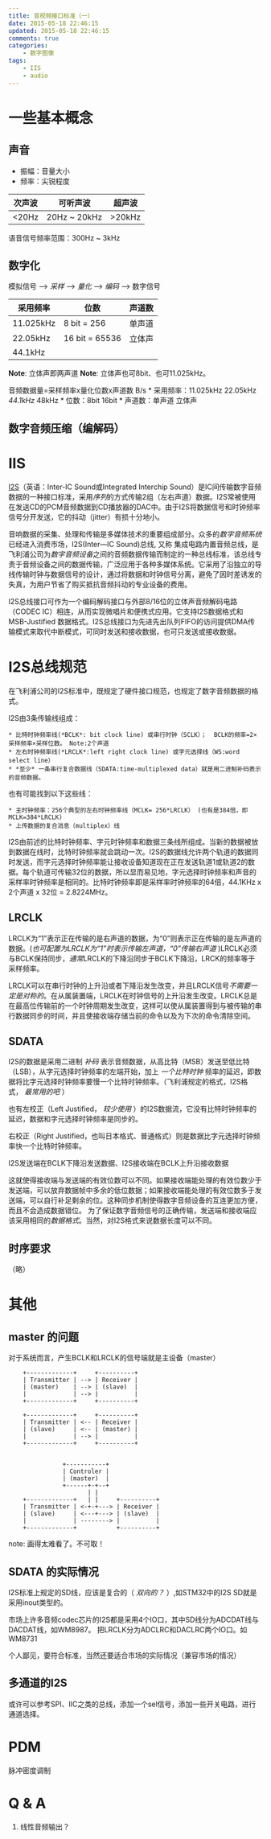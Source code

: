 ```yaml
---
title: 音视频接口标准（一）
date: 2015-05-18 22:46:15
updated: 2015-05-18 22:46:15
comments: true
categories:
    - 数字图像
tags:
    - IIS
    - audio
---
```


一些基本概念
==============

声音
--------------
* 振幅：音量大小
* 频率：尖锐程度

| 次声波 | 可听声波     | 超声波 |
|--------|--------------|--------|
| <20Hz  | 20Hz ~ 20kHz | >20kHz |

语音信号频率范围：300Hz ~ 3kHz

数字化
--------------
模拟信号 -->  *采样*  -->  *量化*  -->  *编码*  -->  数字信号

| 采用频率  | 位数           | 声道数 |
|-----------|----------------|--------|
| 11.025kHz | 8 bit = 256    | 单声道 |
| 22.05kHz  | 16 bit = 65536 | 立体声 |
| 44.1kHz   |                |        |

**Note**: 立体声即两声道
**Note**: 立体声也可8bit、也可11.025kHz。

音频数据量=采样频率x量化位数x声道数 B/s
    * 采用频率：11.025kHz  22.05kHz  *44.1kHz*  48kHz
    * 位数：8bit 16bit
    * 声道数：单声道  立体声

数字音频压缩（编解码）
--------------

IIS
==============

[I2S](http://en.wikipedia.org/wiki/I%C2%B2S)（英语：Inter-IC Sound或Integrated Interchip Sound）是IC间传输数字音频数据的一种接口标准，采用*序列*的方式传输2组（左右声道）数据。I2S常被使用在发送CD的PCM音频数据到CD播放器的DAC中。由于I2S将数据信号和时钟频率信号分开发送，它的抖动（jitter）有损十分地小。

音响数据的采集、处理和传输是多媒体技术的重要组成部分。众多的*数字音频系统*已经进入消费市场，I2S(Inter—IC Sound)总线, 又称 集成电路内置音频总线，是飞利浦公司为*数字音频设备*之间的音频数据传输而制定的一种总线标准，该总线专责于音频设备之间的数据传输，广泛应用于各种多媒体系统。它采用了沿独立的导线传输时钟与数据信号的设计，通过将数据和时钟信号分离，避免了因时差诱发的失真，为用户节省了购买抵抗音频抖动的专业设备的费用。

I2S总线接口可作为一个编码解码接口与外部8/16位的立体声音频解码电路（CODEC IC）相连，从而实现微唱片和便携式应用。它支持I2S数据格式和MSB-Justified 数据格式。I2S总线接口为先进先出队列FIFO的访问提供DMA传输模式来取代中断模式，可同时发送和接收数据，也可只发送或接收数据。


I2S总线规范
==============
在飞利浦公司的I2S标准中，既规定了硬件接口规范，也规定了数字音频数据的格式。

I2S由3条传输线组成：

    * 比特时钟频率线(*BCLK*: bit clock line) 或串行时钟（SCLK）；  BCLK的频率=2×采样频率×采样位数。 Note:2个声道
    * 左右时钟频率线(*LRCLK*:left right clock line) 或字元选择线（WS:word select line）
    * *至少* 一条串行复合数据线（SDATA:time-multiplexed data）就是用二进制补码表示的音频数据。

也有可能找到以下这些线：

    * 主时钟频率：256个典型的左右时钟频率线（MCLK= 256*LRCLK） (也有是384倍，即MCLK=384*LRCLK)
    * 上传数据的复合消息（multiplex）线

I2S由前述的比特时钟频率、字元时钟频率和数据三条线所组成。当新的数据被放到数据在线时，比特时钟频率就会跳动一次。I2S的数据线允许两个轨道的数据同时发送，而字元选择时钟频率能让接收设备知道现在正在发送轨道1或轨道2的数据。每个轨道可传输32位的数据，所以显而易见地，字元选择时钟频率和声音的采样率时钟频率是相同的。比特时钟频率即是采样率时钟频率的64倍，44.1KHz x 2个声道 x 32位 = 2.8224MHz。

LRCLK
--------------
LRCLK为“1”表示正在传输的是右声道的数据，为“0”则表示正在传输的是左声道的数据。(_也可配置为LRCLK为“1”时表示传输左声道，“0”传输右声道_ )LRCLK必须与BCLK保持同步，*通常*LRCLK的下降沿同步于BCLK下降沿，LRCK的频率等于采样频率。

LRCLK可以在串行时钟的上升沿或者下降沿发生改变，并且LRCLK信号*不需要一定是对称的*。在从属装置端，LRCLK在时钟信号的上升沿发生改变。LRCLK总是在最高位传输前的一个时钟周期发生改变，这样可以使从属装置得到与被传输的串行数据同步的时间，并且使接收端存储当前的命令以及为下次的命令清除空间。

SDATA
--------------
I2S的数据是采用二进制 *补码* 表示音频数据，从高比特（MSB）发送至低比特（LSB），从字元选择时钟频率的左端开始，加上 *一个比特时钟* 频率的延迟，即数据将比字元选择时钟频率要慢一个比特时钟频率。（飞利浦规定的格式，I2S格式， *最常用的吧* ）

也有左校正（Left Justified， *较少使用* ）的I2S数据流，它没有比特时钟频率的延迟，数据和字元选择时钟频率是同步的。

右校正（Right Justified，也叫日本格式、普通格式）则是数据比字元选择时钟频率快一个比特时钟频率。

I2S发送端在BCLK下降沿发送数据、I2S接收端在BCLK上升沿接收数据

这就使得接收端与发送端的有效位数可以不同。如果接收端能处理的有效位数少于发送端，可以放弃数据帧中多余的低位数据；如果接收端能处理的有效位数多于发送端，可以自行补足剩余的位。这种同步机制使得数字音频设备的互连更加方便，而且不会造成数据错位。
为了保证数字音频信号的正确传输，发送端和接收端应该采用相同的*数据格式*。当然，对I2S格式来说数据长度可以不同。

时序要求
--------------
（略）

其他
==============

master 的问题
--------------
对于系统而言，产生BCLK和LRCLK的信号端就是主设备（master）

        +-------------+     +----------+
        | Transmitter | --> | Receiver |
        | (master)    | --> | (slave)  |
        |             | --> |          |
        +-------------+     +----------+

        +-------------+     +----------+
        | Transmitter | <-- | Receiver |
        | (slave)     | <-- | (master) |
        |             | --> |          |
        +-------------+     +----------+


                   +-----------+
                   | Controler |
                   | (master)  |
                   +------+-+--+
                          | |
        +-------------+   | |     +----------+
        | Transmitter | <-+-+---> | Receiver |
        | (slave)     | <---+---> | (slave)  |
        |             | --------> |          |
        +-------------+           +----------+

note: 画得太难看了。不可取！


SDATA 的实际情况
--------------
I2S标准上规定的SD线，应该是复合的（ _双向的？_ ）,如STM32中的I2S SD就是采用inout类型的。

市场上许多音频codec芯片的I2S都是采用4个IO口，其中SD线分为ADCDAT线与DACDAT线，如WM8987。
把LRCLK分为ADCLRC和DACLRC两个IO口。如WM8731

个人鄙见，要符合标准，当然还要适合市场的实际情况（兼容市场的情况）


多通道的I2S
--------------
或许可以参考SPI、IIC之类的总线，添加一个sel信号，添加一些开关电路，进行通道选择。

PDM
==============
脉冲密度调制

Q & A
==============
1. 线性音频输出？
